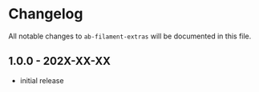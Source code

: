 # Changelog

All notable changes to `ab-filament-extras` will be documented in this file.

## 1.0.0 - 202X-XX-XX

- initial release
